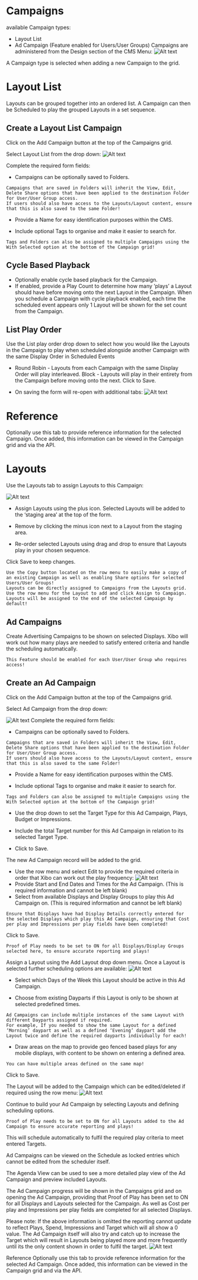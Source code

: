 # Campaigns

available Campaign types:

- Layout List
- Ad Campaign (Feature enabled for Users/User Groups)
  Campaigns are administered from the Design section of the CMS Menu:
  ![Alt text](campaign1.png)

A Campaign type is selected when adding a new Campaign to the grid.

# Layout List

Layouts can be grouped together into an ordered list. A Campaign can then be Scheduled to play the grouped Layouts in a set sequence.

## Create a Layout List Campaign

Click on the Add Campaign button at the top of the Campaigns grid.

Select Layout List from the drop down:
![Alt text](campaign2.png)

Complete the required form fields:

- Campaigns can be optionally saved to Folders.

```
Campaigns that are saved in Folders will inherit the View, Edit, Delete Share options that have been applied to the destination Folder for User/User Group access.
If users should also have access to the Layouts/Layout content, ensure that this is also saved to the same Folder!

```

- Provide a Name for easy identification purposes within the CMS.

- Include optional Tags to organise and make it easier to search for.

```
Tags and Folders can also be assigned to multiple Campaigns using the With Selected option at the bottom of the Campaign grid!
```

## Cycle Based Playback

- Optionally enable cycle based playback for the Campaign.
- If enabled, provide a Play Count to determine how many ‘plays’ a Layout should have before moving onto the next Layout in the Campaign.
  When you schedule a Campaign with cycle playback enabled, each time the scheduled event appears only 1 Layout will be shown for the set count from the Campaign.

## List Play Order

Use the List play order drop down to select how you would like the Layouts in the Campaign to play when scheduled alongside another Campaign with the same Display Order in Scheduled Events

- Round Robin - Layouts from each Campaign with the same Display Order will play interleaved.
  Block - Layouts will play in their entirety from the Campaign before moving onto the next.
  Click to Save.

- On saving the form will re-open with additional tabs:
  ![Alt text](campaign6.png)

# Reference

Optionally use this tab to provide reference information for the selected Campaign. Once added, this information can be viewed in the Campaign grid and via the API.

# Layouts

Use the Layouts tab to assign Layouts to this Campaign:

![Alt text](campaign7.png)

- Assign Layouts using the plus icon. Selected Layouts will be added to the ‘staging area’ at the top of the form.

- Remove by clicking the minus icon next to a Layout from the staging area.

- Re-order selected Layouts using drag and drop to ensure that Layouts play in your chosen sequence.

Click Save to keep changes.

```
Use the Copy button located on the row menu to easily make a copy of an existing Campaign as well as enabling Share options for selected Users/User Groups!
Layouts can be directly assigned to Campaigns from the Layouts grid. Use the row menu for the Layout to add and click Assign to Campaign. Layouts will be assigned to the end of the selected Campaign by default!

```

## Ad Campaigns

Create Advertising Campaigns to be shown on selected Displays. Xibo will work out how many plays are needed to satisfy entered criteria and handle the scheduling automatically.

```
This Feature should be enabled for each User/User Group who requires access!
```

## Create an Ad Campaign

Click on the Add Campaign button at the top of the Campaigns grid.

Select Ad Campaign from the drop down:

![Alt text](campaign8.png)
Complete the required form fields:

- Campaigns can be optionally saved to Folders.

```
Campaigns that are saved in Folders will inherit the View, Edit, Delete Share options that have been applied to the destination Folder for User/User Group access.
If users should also have access to the Layouts/Layout content, ensure that this is also saved to the same Folder!
```

- Provide a Name for easy identification purposes within the CMS.

- Include optional Tags to organise and make it easier to search for.

```
Tags and Folders can also be assigned to multiple Campaigns using the With Selected option at the bottom of the Campaign grid!
```

- Use the drop down to set the Target Type for this Ad Campaign, Plays, Budget or Impressions.

- Include the total Target number for this Ad Campaign in relation to its selected Target Type.

- Click to Save.

The new Ad Campaign record will be added to the grid.

- Use the row menu and select Edit to provide the required criteria in order that Xibo can work out the play frequency:
  ![Alt text](campaign9.png)
- Provide Start and End Dates and Times for the Ad Campaign. (This is required information and cannot be left blank)
- Select from available Displays and Display Groups to play this Ad Campaign on. (This is required information and cannot be left blank)

```
Ensure that Displays have had Display Details correctly entered for the selected Displays which play this Ad Campaign, ensuring that Cost per play and Impressions per play fields have been completed!
```

Click to Save.

```
Proof of Play needs to be set to ON for all Displays/Display Groups selected here, to ensure accurate reporting and plays!
```

Assign a Layout using the Add Layout drop down menu.
Once a Layout is selected further scheduling options are available:
![Alt text](campaign10.png)

- Select which Days of the Week this Layout should be active in this Ad Campaign.

- Choose from existing Dayparts if this Layout is only to be shown at selected predefined times.

```
Ad Campaigns can include multiple instances of the same Layout with different Dayparts assigned if required.
For example, If you needed to show the same Layout for a defined ‘Morning’ daypart as well as a defined ‘Evening’ daypart add the Layout twice and define the required dayparts individually for each!
```

- Draw areas on the map to provide geo fenced based plays for any mobile displays, with content to be shown on entering a defined area.

```
You can have multiple areas defined on the same map!
```

Click to Save.

The Layout will be added to the Campaign which can be edited/deleted if required using the row menu:
![Alt text](campaign11.png)

Continue to build your Ad Campaign by selecting Layouts and defining scheduling options.

```
Proof of Play needs to be set to ON for all Layouts added to the Ad Campaign to ensure accurate reporting and plays!

```

This will schedule automatically to fulfil the required play criteria to meet entered Targets.

Ad Campaigns can be viewed on the Schedule as locked entries which cannot be edited from the scheduler itself.

The Agenda View can be used to see a more detailed play view of the Ad Campaign and preview included Layouts.

The Ad Campaign progress will be shown in the Campaigns grid and on opening the Ad Campaign, providing that Proof of Play has been set to ON for all Displays and Layouts selected for the Campaign. As well as Cost per play and Impressions per play fields are completed for all selected Displays.

Please note: If the above information is omitted the reporting cannot update to reflect Plays, Spend, Impressions and Target which will all show a 0 value. The Ad Campaign itself will also try and catch up to increase the Target which will result in Layouts being played more and more frequently until its the only content shown in order to fulfil the target.
![Alt text](campaign12.png)

Reference
Optionally use this tab to provide reference information for the selected Ad Campaign. Once added, this information can be viewed in the Campaign grid and via the API.
